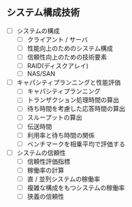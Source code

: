 ## システム構成技術

- [ ] システムの構成
  - [ ] クライアント / サーバ
  - [ ] 性能向上のためのシステム構成
  - [ ] 信頼性向上のための技術要素
  - [ ] RAID(ディスクアレイ)
  - [ ] NAS/SAN
- [ ] キャパシティプランニングと性能評価
  - [ ] キャパシティプランニング
  - [ ] トランザクション処理時間の算出
  - [ ] 待ち時間を考慮した応答時間の算出
  - [ ] スループットの算出
  - [ ] 伝送時間
  - [ ] 利用率と待ち時間の関係
  - [ ] ベンチマークを相乗平均で評価する
- [ ] システムの信頼性
  - [ ] 信頼性評価指標
  - [ ] 稼働率の計算
  - [ ] 直 / 並列システムの稼働率
  - [ ] 複雑な構成をもつシステムの稼働率
  - [ ] 狭義の信頼性
